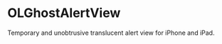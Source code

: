 OLGhostAlertView
================

Temporary and unobtrusive translucent alert view for iPhone and iPad.
